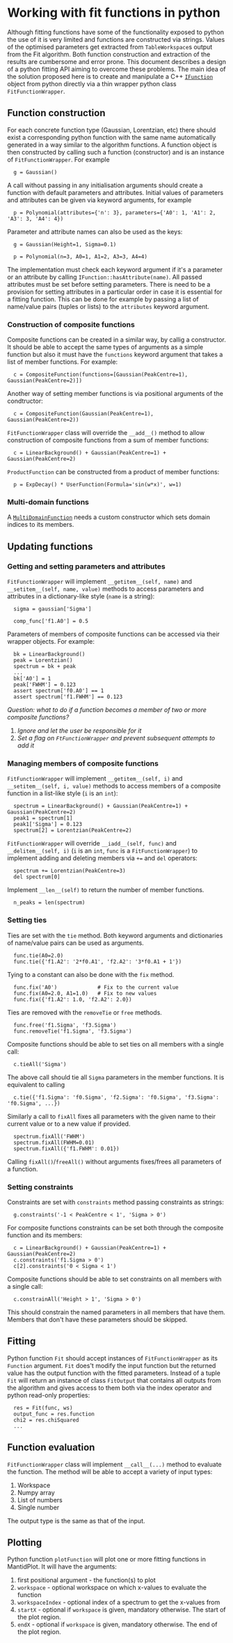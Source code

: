 # Working with fit functions in python

Although fitting functions have some of the functionality exposed to python the use of it is very limited and functions are constructed via strings. Values of the optimised parameters get extracted from `TableWorkspace`s output from the Fit algorithm. Both function construction and extraction of the results are cumbersome and error prone. This document describes a design of a python fitting API aiming to overcome these problems. The main idea of the solution proposed here is to create and manipulate a C++ [`IFunction`](https://github.com/mantidproject/mantid/blob/master/Framework/API/inc/MantidAPI/IFunction.h) object from python directly via a thin wrapper python class `FitFunctionWrapper`.

## Function construction

For each concrete function type (Gaussian, Lorentzian, etc) there should exist a corresponding python function with the same name automatically generated in a way similar to the algorithm functions. A function object is then constructed by calling such a function (constructor) and is an instance of `FitFunctionWrapper`. For example
```
  g = Gaussian()
```
A call without passing in any initialisation arguments should create a function with default parameters and attributes.
Initial values of parameters and attributes can be given via keyword arguments, for example
```
  p = Polynomial(attributes={'n': 3}, parameters={'A0': 1, 'A1': 2, 'A3': 3, 'A4': 4})
```
Parameter and attribute names can also be used as the keys:
```
  g = Gaussian(Height=1, Sigma=0.1)
  
  p = Polynomial(n=3, A0=1, A1=2, A3=3, A4=4)
```
The implementation must check each keyword argument if it's a parameter or an attribute by calling `IFunction::hasAttribute(name)`. All passed attributes must be set before setting parameters. There is need to be a provision for setting attributes in a particular order in case it is essential for a fitting function. This can be done for example by passing a list of name/value pairs (tuples or lists) to the `attributes` keyword argument.

### Construction of composite functions

Composite functions can be created in a similar way, by callig a constructor. It should be able to accept the same types of arguments as a simple function but also it must have the `functions` keyword argument that takes a list of member functions. For example:
```
  c = CompositeFunction(functions=[Gaussian(PeakCentre=1), Gaussian(PeakCentre=2)])
```
Another way of setting member functions is via positional arguments of the condtructor:
```
  c = CompositeFunction(Gaussian(PeakCentre=1), Gaussian(PeakCentre=2))
```
`FitFunctionWrapper` class will override the `__add__()` method to allow construction of composite functions from a sum of member functions:
```
  c = LinearBackground() + Gaussian(PeakCentre=1) + Gaussian(PeakCentre=2)
```
`ProductFunction` can be constructed from a product of member functions:
```
  p = ExpDecay() * UserFunction(Formula='sin(w*x)', w=1)
```

### Multi-domain functions

A [`MultiDomainFunction`](https://github.com/mantidproject/mantid/blob/master/Framework/API/inc/MantidAPI/MultiDomainFunction.h) needs a custom constructor which sets domain indices to its members.

## Updating functions

### Getting and setting parameters and attributes

`FitFunctionWrapper` will implement `__getitem__(self, name)` and `__setitem__(self, name, value)` methods to access parameters and attributes in a dictionary-like style (`name` is a string):
```
  sigma = gaussian['Sigma']
  
  comp_func['f1.A0'] = 0.5
```

Parameters of members of composite functions can be accessed via their wrapper objects. For example:
```
  bk = LinearBackground()
  peak = Lorentzian()
  spectrum = bk + peak
  ...
  bk['A0'] = 1
  peak['FWHM'] = 0.123
  assert spectrum['f0.A0'] == 1
  assert spectrum['f1.FWHM'] == 0.123
```
*Question: what to do if a function becomes a member of two or more composite functions?*
  1. *Ignore and let the user be responsible for it*
  2. *Set a flag on `FtFunctionWrapper` and prevent subsequent attempts to add it*

### Managing members of composite functions

`FitFunctionWrapper` will implement `__getitem__(self, i)` and `__setitem__(self, i, value)` methods to access members of a composite function in a list-like style (`i` is an `int`):
```
  spectrum = LinearBackground() + Gaussian(PeakCentre=1) + Gaussian(PeakCentre=2)
  peak1 = spectrum[1]
  peak1['Sigma'] = 0.123
  spectrum[2] = Lorentzian(PeakCentre=2)
```

`FitFunctionWrapper` will override `__iadd__(self, func)` and `__delitem__(self, i)` (`i` is an `int`, `func` is a `FitFunctionWrapper`) to implement adding and deleting members via `+=` and `del` operators:
```
  spectrum += Lorentzian(PeakCentre=3)
  del spectrum[0]
```

Implement `__len__(self)` to return the number of member functions.
```
  n_peaks = len(spectrum)
```

### Setting ties

Ties are set with the `tie` method. Both keyword arguments and dictionaries of name/value pairs can be used as arguments.
```
  func.tie(A0=2.0)
  func.tie({'f1.A2': '2*f0.A1', 'f2.A2': '3*f0.A1 + 1'})
```

Tying to a constant can also be done with the `fix` method.
```
  func.fix('A0')             # Fix to the current value
  func.fix(A0=2.0, A1=1.0)   # Fix to new values
  func.fix({'f1.A2': 1.0, 'f2.A2': 2.0})
```

Ties are removed with the `removeTie` or `free` methods.
```
  func.free('f1.Sigma', 'f3.Sigma')
  func.removeTie('f1.Sigma', 'f3.Sigma')
```

Composite functions should be able to set ties on all members with a single call:
```
  c.tieAll('Sigma')
```
The above call should tie all `Sigma` parameters in the member functions. It is equivalent to calling
```
  c.tie({'f1.Sigma': 'f0.Sigma', 'f2.Sigma': 'f0.Sigma', 'f3.Sigma': 'f0.Sigma', ...})
```
Similarly a call to `fixAll` fixes all parameters with the given name to their current value or to a new value if provided.
```
  spectrum.fixAll('FWHM')
  spectrum.fixAll(FWHM=0.01)
  spectrum.fixAll({'f1.FWHM': 0.01})
```
Calling `fixAll()`/`freeAll()` without arguments fixes/frees all parameters of a function.

### Setting constraints

Constraints are set with `constraints` method passing constraints as strings:
```
  g.constraints('-1 < PeakCentre < 1', 'Sigma > 0')
```

For composite functions constraints can be set both through the composite function and its members:
```
  c = LinearBackground() + Gaussian(PeakCentre=1) + Gaussian(PeakCentre=2)
  c.constraints('f1.Sigma > 0')
  c[2].constraints('0 < Sigma < 1')
```

Composite functions should be able to set constraints on all members with a single call:
```
  c.constrainAll('Height > 1', 'Sigma > 0')
```
This should constrain the named parameters in all members that have them. Members that don't have these parameters should be skipped.

## Fitting

Python function `Fit` should accept instances of `FitFunctionWrapper` as its `Function` argument. `Fit` does't modify the input function but the returned value has the output function with the fitted parameters. Instead of a tuple `Fit` will return an instance of class `FitOutput` that contains all outputs from the algorithm and gives access to them both via the index operator and python read-only properties:
```
  res = Fit(func, ws)
  output_func = res.function
  chi2 = res.chiSquared
  ...
```

## Function evaluation

`FitFunctionWrapper` class will implement `__call__(...)` method to evaluate the function. The method will be able to accept a variety of input types:
 1. Workspace
 2. Numpy array
 3. List of numbers
 4. Single number
 
The output type is the same as that of the input.

## Plotting

Python function `plotFunction` will plot one or more fitting functions in MantidPlot. It will have the arguments:
 1. first positional argument - the function(s) to plot
 2. `workspace` - optional workspace on which x-values to evaluate the function
 3. `workspaceIndex` - optional index of a spectrum to get the x-values from
 4. `startX` - optional if `workspace` is given, mandatory otherwise. The start of the plot region.
 5. `endX` - optional if `workspace` is given, mandatory otherwise. The end of the plot region.

